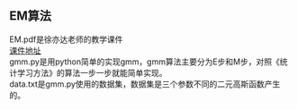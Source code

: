 ## EM算法
EM.pdf是徐亦达老师的教学课件  
[课件地址](https://github.com/roboticcam/machine-learning-notes)   
gmm.py是用python简单的实现gmm，gmm算法主要分为E步和M步，对照《统计学习方法》的算法一步一步就能简单实现。  
data.txt是gmm.py使用的数据集，数据集是三个参数不同的二元高斯函数产生的。
    

   

